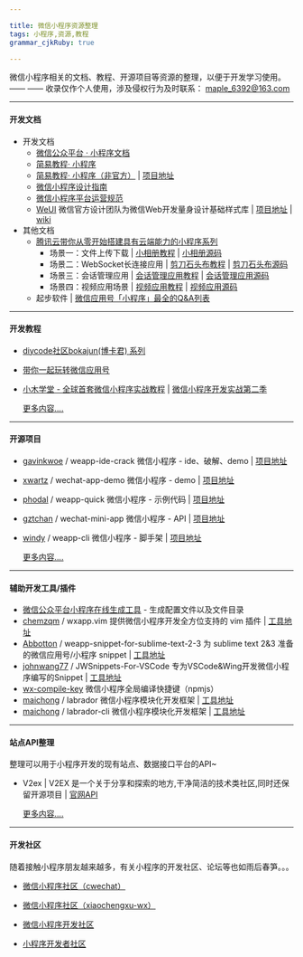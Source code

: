 ```yaml
---

title: 微信小程序资源整理
tags: 小程序,资源,教程
grammar_cjkRuby: true

---
```



微信小程序相关的文档、教程、开源项目等资源的整理，以便于开发学习使用。 —— —— 收录仅作个人使用，涉及侵权行为及时联系： maple_6392@163.com

---------
#### **开发文档**
- 开发文档
  - [微信公众平台 · 小程序文档][1] 
  - [简易教程· 小程序][2]
  - [简易教程· 小程序（非官方）][3] | [项目地址][4]
  - [微信小程序设计指南][5]
  - [微信小程序平台运营规范][6]
  - [WeUI][7] 微信官方设计团队为微信Web开发量身设计基础样式库 | [项目地址][8] | [wiki][9]
- 其他文档
  - [腾讯云带你从零开始搭建具有云端能力的小程序系列][10] 
    - 场景一：文件上传下载 | [小相册教程][11]  | [小相册源码][12]
    - 场景二：WebSocket长连接应用 | [剪刀石头布教程][13] | [剪刀石头布源码][14]
    - 场景三：会话管理应用 | [会话管理应用教程][15] | [会话管理应用源码][16]
    - 场景四：视频应用场景 | [视频应用教程][17] | [视频应用源码][18]
   - 起步软件 | [微信应用号「小程序」最全的Q&A列表][19]


----------


#### **开发教程**
 - [diycode社区bokajun(博卡君) 系列][20]
 - [带你一起玩转微信应用号][21]
 - [小木学堂 - 全球首套微信小程序实战教程][22] | [微信小程序开发实战第二季][23]
 
	[更多内容....][24]


----------


#### **开源项目**
 - [gavinkwoe][25] / weapp-ide-crack 微信小程序 - ide、破解、demo | [项目地址][26]
 - [xwartz][27] / wechat-app-demo 微信小程序 - demo | [项目地址][28]
 - [phodal][29] / weapp-quick 微信小程序 - 示例代码 | [项目地址][30]
 - [gztchan][31] / wechat-mini-app 微信小程序 - API | [项目地址][32]
 - [windy][33] / weapp-cli 微信小程序 - 脚手架 | [项目地址][34]
 
	[更多内容....][35]


----------

#### **辅助开发工具/插件**  
- [微信公众平台小程序在线生成工具][36] - 生成配置文件以及文件目录
- [chemzqm][37] / wxapp.vim 提供微信小程序开发全方位支持的 vim 插件 | [工具地址][38]
- [Abbotton][39] / weapp-snippet-for-sublime-text-2-3 为 sublime text 2&3 准备的微信应用号/小程序 snippet | [工具地址][40]
- [johnwang77][41] / JWSnippets-For-VSCode 专为VSCode&Wing开发微信小程序编写的Snippet | [工具地址][42]
- [wx-compile-key][43] 微信小程序全局编译快捷键（npmjs）
- [maichong][44] / labrador 微信小程序模块化开发框架 |  [工具地址][45]
- [maichong][46]  / labrador-cli 微信小程序模块化开发框架 | [工具地址][47]


----------


#### **站点API整理**
整理可以用于小程序开发的现有站点、数据接口平台的API~
- V2ex | V2EX 是一个关于分享和探索的地方,干净简洁的技术类社区,同时还保留开源项目 | [官网API][48] 
	
	[更多内容....][49]


----------


#### **开发社区**
随着接触小程序朋友越来越多，有关小程序的开发社区、论坛等也如雨后春笋。。。
- [微信小程序社区（cwechat）][50]
- [微信小程序社区（xiaochengxu-wx）][51]
- [微信小程序开发社区][52]
- [小程序开发者社区][53]


  [1]: https://mp.weixin.qq.com/wiki?t=resource/res_main&id=mp1474632113_xQVCl&token=&lang=zh_CN
  [2]: https://mp.weixin.qq.com/debug/wxadoc/dev/index.html
  [3]: http://wxopen.notedown.cn/
  [4]: https://github.com/Notedown-cn/wxopen
  [5]: https://mp.weixin.qq.com/debug/wxadoc/design/index.html
  [6]: http://wxopen.notedown.cn/product/
  [7]: https://weui.io/
  [8]: https://github.com/weui/weui
  [9]: https://github.com/weui/weui/wiki
  [10]: https://www.qcloud.com/act/event/yingyonghao.html
  [11]: https://www.qcloud.com/doc/product/448/6404
  [12]: https://github.com/CFETeam/weapp-demo-album
  [13]: https://www.qcloud.com/doc/product/448/6405
  [14]: https://github.com/CFETeam/weapp-demo-websocket
  [15]: https://www.qcloud.com/doc/product/448/6424
  [16]: https://github.com/CFETeam/weapp-demo-session
  [17]: https://www.qcloud.com/doc/product/448/6425
  [18]: https://github.com/CFETeam/weapp-demo-video
  [19]: http://mp.weixin.qq.com/s?__biz=MzA3NTUzNzMyMA==&mid=2668969899&idx=1&sn=2ec739e4f9e1612e98685e3eb60c3922&scene=1&srcid=0923DCrcNIP78Aehx4PgE95G#rd
  [20]: http://www.diycode.cc/bokajun/topics
  [21]: https://i5ting.github.io/stuq-wxapp
  [22]: http://www.xiaomuedu.com/article/326
  [23]: http://www.xiaomuedu.com/article/328
  [24]: WeApp_Tutorial.md
  [25]: https://github.com/gavinkwoe
  [26]: https://github.com/gavinkwoe/weapp-ide-crack
  [27]: https://github.com/xwartz
  [28]: https://github.com/xwartz/wechat-app-demo
  [29]: https://github.com/phodal
  [30]: https://github.com/phodal/weapp-quick
  [31]: https://github.com/gztchan
  [32]: https://github.com/gztchan/wechat-mini-app
  [33]: https://github.com/windy
  [34]: https://github.com/windy/weapp-cli
  [35]: WeApp_OpenCode.md
  [36]: https://weapptool.com/
  [37]: https://github.com/chemzqm
  [38]: https://github.com/chemzqm/wxapp.vim
  [39]: https://github.com/Abbotton
  [40]: https://github.com/Abbotton/weapp-snippet-for-sublime-text-2-3
  [41]: https://github.com/johnwang77
  [42]: https://github.com/johnwang77/JWSnippets-For-VSCode
  [43]: https://www.npmjs.com/package/wx-compile-key
  [44]: https://github.com/maichong
  [45]: https://github.com/maichong/labrador
  [46]: https://github.com/maichong
  [47]: https://github.com/maichong/labrador-cli
  [48]: https://www.v2ex.com/p/7v9TEc53
  [49]: Site_API.md
  [50]: http://www.cwechat.org/
  [51]: http://www.xiaochengxu-wx.com/
  [52]: http://xiao-app.com/
  [53]: http://wxcss.net/